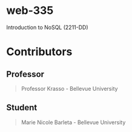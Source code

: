 # web-335
Introduction to NoSQL (2211-DD)

# Contributors

## Professor

> Professor Krasso - Bellevue University

## Student 

> Marie Nicole Barleta - Bellevue University
